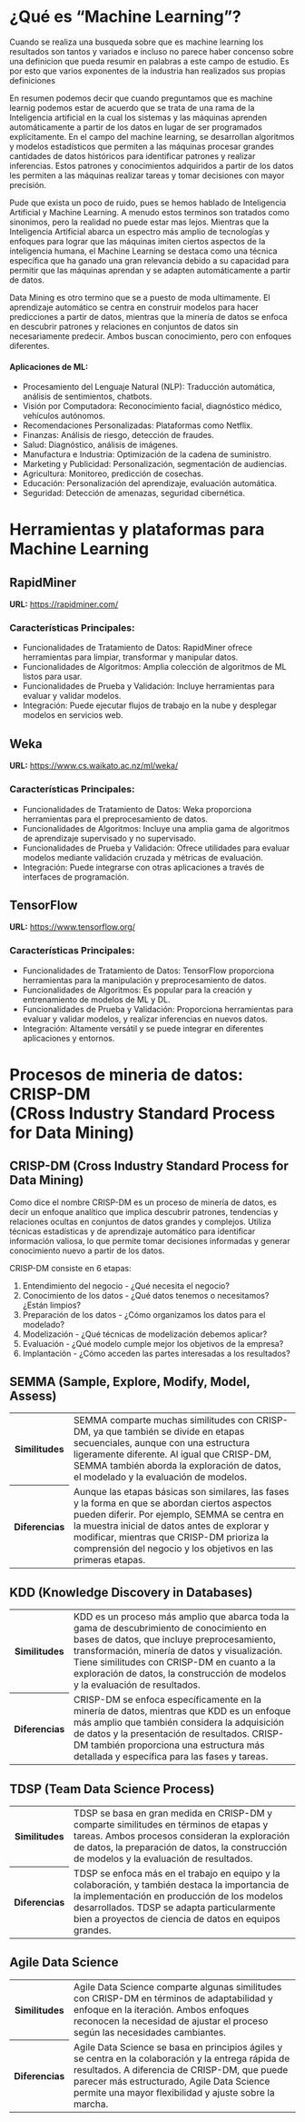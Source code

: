 <h1>¿Qué es “Machine Learning”?</h1>
<p>Cuando se realiza una busqueda sobre que es machine learning los resultados son tantos y variados e incluso no parece haber concenso sobre una definicion que pueda resumir en palabras a este campo de estudio. Es por esto que varios exponentes de la industria han realizados sus propias definiciones</p>
<p>En resumen podemos decir que cuando preguntamos que es machine learnig podemos estar de acuerdo que se trata de una rama de la Inteligencia artificial en la cual los sistemas y las máquinas aprenden automáticamente a partir de los datos en lugar de ser programados explícitamente. En el campo del machine learning, se desarrollan algoritmos y modelos estadísticos que permiten a las máquinas procesar grandes cantidades de datos históricos para identificar patrones y realizar inferencias. Estos patrones y conocimientos adquiridos a partir de los datos les permiten a las máquinas realizar tareas y tomar decisiones con mayor precisión.</p>
<p>Pude que exista un poco de ruido, pues se hemos hablado de Inteligencia Artificial y Machine Learning. A menudo estos terminos son tratados como sinonimos, pero la realidad no puede estar mas lejos. Mientras que la Inteligencia Artificial abarca un espectro más amplio de tecnologías y enfoques para lograr que las máquinas imiten ciertos aspectos de la inteligencia humana, el Machine Learning se destaca como una técnica específica que ha ganado una gran relevancia debido a su capacidad para permitir que las máquinas aprendan y se adapten automáticamente a partir de datos.</p>
<p>
<p>Data Mining es otro termino que se a puesto de moda ultimamente. El aprendizaje automático se centra en construir modelos para hacer predicciones a partir de datos, mientras que la minería de datos se enfoca en descubrir patrones y relaciones en conjuntos de datos sin necesariamente predecir. Ambos buscan conocimiento, pero con enfoques diferentes.</p>
<h4>Aplicaciones de ML:</h4>
<ul>
<li>Procesamiento del Lenguaje Natural (NLP): Traducción automática, análisis de sentimientos, chatbots.</li>
<li>Visión por Computadora: Reconocimiento facial, diagnóstico médico, vehículos autónomos.</li>
<li>Recomendaciones Personalizadas: Plataformas como Netflix.</li>
<li>Finanzas: Análisis de riesgo, detección de fraudes.</li>
<li>Salud: Diagnóstico, análisis de imágenes.</li>
<li>Manufactura e Industria: Optimización de la cadena de suministro.</li>
<li>Marketing y Publicidad: Personalización, segmentación de audiencias.</li>
<li>Agricultura: Monitoreo, predicción de cosechas.</li>
<li>Educación: Personalización del aprendizaje, evaluación automática.</li>
<li>Seguridad: Detección de amenazas, seguridad cibernética.</li>
</ul>

<h1>Herramientas y plataformas para Machine Learning</h1>

<h2>RapidMiner</h2>
<p><strong>URL:</strong> <a href="https://rapidminer.com/">https://rapidminer.com/</a></p>
<h3>Características Principales:</h3>
<ul>
<li>Funcionalidades de Tratamiento de Datos: RapidMiner ofrece herramientas para limpiar, transformar y manipular datos.</li>
<li>Funcionalidades de Algoritmos: Amplia colección de algoritmos de ML listos para usar.</li>
<li>Funcionalidades de Prueba y Validación: Incluye herramientas para evaluar y validar modelos.</li>
<li>Integración: Puede ejecutar flujos de trabajo en la nube y desplegar modelos en servicios web.</li>
</ul>

<h2>Weka</h2>
<p><strong>URL:</strong> <a href="https://www.cs.waikato.ac.nz/ml/weka/">https://www.cs.waikato.ac.nz/ml/weka/</a></p>
<h3>Características Principales:</h3>
<ul>
<li>Funcionalidades de Tratamiento de Datos: Weka proporciona herramientas para el preprocesamiento de datos.</li>
<li>Funcionalidades de Algoritmos: Incluye una amplia gama de algoritmos de aprendizaje supervisado y no supervisado.</li>
<li>Funcionalidades de Prueba y Validación: Ofrece utilidades para evaluar modelos mediante validación cruzada y métricas de evaluación.</li>
<li>Integración: Puede integrarse con otras aplicaciones a través de interfaces de programación.</li>
</ul>

<h2>TensorFlow</h2>
<p><strong>URL:</strong> <a href="https://www.tensorflow.org/">https://www.tensorflow.org/</a></p>
<h3>Características Principales:</h3>
<ul>
<li>Funcionalidades de Tratamiento de Datos: TensorFlow proporciona herramientas para la manipulación y preprocesamiento de datos.</li>
<li>Funcionalidades de Algoritmos: Es popular para la creación y entrenamiento de modelos de ML y DL.</li>
<li>Funcionalidades de Prueba y Validación: Proporciona herramientas para evaluar y validar modelos, y realizar inferencias en nuevos datos.</li>
<li>Integración: Altamente versátil y se puede integrar en diferentes aplicaciones y entornos.</li>
</ul>

<h1>Procesos de mineria de datos: CRISP-DM (CRoss Industry Standard Process for Data Mining)</h1>

<h2>CRISP-DM (Cross Industry Standard Process for Data Mining)</h2>
<p>Como dice el nombre CRISP-DM es un proceso de minería de datos, es decir un enfoque analítico que implica descubrir patrones, tendencias y relaciones ocultas en conjuntos de datos grandes y complejos. Utiliza técnicas estadísticas y de aprendizaje automático para identificar información valiosa, lo que permite tomar decisiones informadas y generar conocimiento nuevo a partir de los datos.</p>
<p>CRISP-DM consiste en 6 etapas:</p>
<ol>
    <li>Entendimiento del negocio - ¿Qué necesita el negocio?</li>
    <li>Conocimiento de los datos - ¿Qué datos tenemos o necesitamos? ¿Están limpios?</li>
    <li>Preparación de los datos - ¿Cómo organizamos los datos para el modelado?</li>
    <li>Modelización - ¿Qué técnicas de modelización debemos aplicar?</li>
    <li>Evaluación - ¿Qué modelo cumple mejor los objetivos de la empresa?</li>
    <li>Implantación - ¿Cómo acceden las partes interesadas a los resultados?</li>
</ol>

<h2>SEMMA (Sample, Explore, Modify, Model, Assess)</h2>
<table>
    <tr>
        <th>Similitudes</th>
        <td>SEMMA comparte muchas similitudes con CRISP-DM, ya que también se divide en etapas secuenciales, aunque con una estructura ligeramente diferente. Al igual que CRISP-DM, SEMMA también aborda la exploración de datos, el modelado y la evaluación de modelos.</td>
    </tr>
    <tr>
        <th>Diferencias</th>
        <td>Aunque las etapas básicas son similares, las fases y la forma en que se abordan ciertos aspectos pueden diferir. Por ejemplo, SEMMA se centra en la muestra inicial de datos antes de explorar y modificar, mientras que CRISP-DM prioriza la comprensión del negocio y los objetivos en las primeras etapas.</td>
    </tr>
</table>

<h2>KDD (Knowledge Discovery in Databases)</h2>
<table>
    <tr>
        <th>Similitudes</th>
        <td>KDD es un proceso más amplio que abarca toda la gama de descubrimiento de conocimiento en bases de datos, que incluye preprocesamiento, transformación, minería de datos y visualización. Tiene similitudes con CRISP-DM en cuanto a la exploración de datos, la construcción de modelos y la evaluación de resultados.</td>
    </tr>
    <tr>
        <th>Diferencias</th>
        <td>CRISP-DM se enfoca específicamente en la minería de datos, mientras que KDD es un enfoque más amplio que también considera la adquisición de datos y la presentación de resultados. CRISP-DM también proporciona una estructura más detallada y específica para las fases y tareas.</td>
    </tr>
</table>

<h2>TDSP (Team Data Science Process)</h2>
<table>
    <tr>
        <th>Similitudes</th>
        <td>TDSP se basa en gran medida en CRISP-DM y comparte similitudes en términos de etapas y tareas. Ambos procesos consideran la exploración de datos, la preparación de datos, la construcción de modelos y la evaluación de resultados.</td>
    </tr>
    <tr>
        <th>Diferencias</th>
        <td>TDSP se enfoca más en el trabajo en equipo y la colaboración, y también destaca la importancia de la implementación en producción de los modelos desarrollados. TDSP se adapta particularmente bien a proyectos de ciencia de datos en equipos grandes.</td>
    </tr>
</table>

<h2>Agile Data Science</h2>
<table>
    <tr>
        <th>Similitudes</th>
        <td>Agile Data Science comparte algunas similitudes con CRISP-DM en términos de adaptabilidad y enfoque en la iteración. Ambos enfoques reconocen la necesidad de ajustar el proceso según las necesidades cambiantes.</td>
    </tr>
    <tr>
        <th>Diferencias</th>
        <td>Agile Data Science se basa en principios ágiles y se centra en la colaboración y la entrega rápida de resultados. A diferencia de CRISP-DM, que puede parecer más estructurado, Agile Data Science permite una mayor flexibilidad y ajuste sobre la marcha.</td>
    </tr>
</table>
